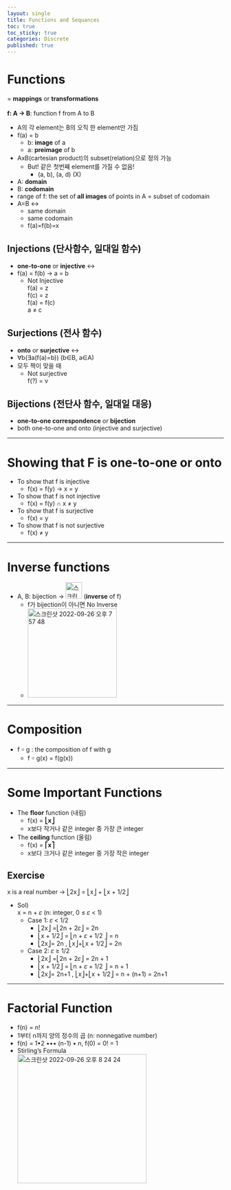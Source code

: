 ```yaml
---
layout: single
title: Functions and Sequances
toc: true
toc_sticky: true
categories: Discrete
published: true
---
```


# Functions
= **mappings** or **transformations**<br/>
<br/>
**f: A → B**: function f from A to B
* A의 각 element는 B의 오직 한 element만 가짐
* f(a) = b
    * b: **image** of a
    * a: **preimage** of b
* AxB(cartesian product)의 subset(relation)으로 정의 가능
    * But! 같은 첫번째 element를 가질 수 없음!
        * (a, b), (a, d) (X)
* A: **domain**
* B: **codomain**
* range of f: the set of **all images** of points in A = subset of codomain
* A=B ↔︎
    * same domain
    * same codomain
    * f(a)=f(b)=x


## Injections (단사함수, 일대일 함수)
* **one-to-one** or **injective** ↔︎
* f(a) = f(b) → a = b
    * Not Injective<br/>
      f(a) = z<br/>
      f(c) = z<br/>
      f(a) = f(c)<br/>
      a ≠ c

## Surjections (전사 함수)
* **onto** or **surjective** ↔︎
* ∀b(∃a(f(a)=b)) (b∈B, a∈A)
* 모두 짝이 맞을 때
    * Not surjective<br/>
      f(?) = v

## Bijections (전단사 함수, 일대일 대응)
* **one-to-one correspondence** or **bijection**
* both one-to-one and onto (injective and surjective)

----------

# Showing that F is one-to-one or onto
* To show that f is injective
    * f(x) = f(y) → x = y
* To show that f is not injective
    * f(x) = f(y) ∩ x ≠ y
* To show that f is surjective
    * f(x) = y 
* To show that f is not surjective
    * f(x) ≠ y

----------

# Inverse functions
* A, B: bijection →  <img width="38" alt="스크린샷 2022-09-26 오후 7 54 49" src="https://user-images.githubusercontent.com/63464299/192265280-3c677964-621e-48ec-8964-2e74ac5f67f7.png"> (**inverse** of f)
    * f가 bijection이 아니면 No Inverse
    * <img width="207" alt="스크린샷 2022-09-26 오후 7 57 48" src="https://user-images.githubusercontent.com/63464299/192265316-f8f54a34-d4fc-480c-97c8-2749a9987ac6.png">

----------

# Composition
* f ￮ g : the composition of f with g
    * f ￮ g(x) = f(g(x))

----------

# Some Important Functions
* The **floor** function (내림)
    * f(x) = **⎣x⎦**
    * x보다 작거나 같은 integer 중 가장 큰 integer
* The **ceiling** function (올림)
    * f(x) = **⎡x⎤**
    * x보다 크거나 같은 integer 중 가장 작은 integer
    
## Exercise
x is a real number → ⎣2x⎦ = ⎣x⎦ + ⎣x + 1/2⎦
* Sol)<br/>
  x =  n + 𝜀 (n: integer, 0 ≤ 𝜀 < 1)
    * Case 1: 𝜀 < 1/2
        * ⎣2x⎦ =⎣2n + 2𝜀⎦ = 2n
        * ⎣x + 1/2⎦ = ⎣n + 𝜀 + 1/2 ⎦ = n
        * ⎣2x⎦= 2n , ⎣x⎦+⎣x + 1/2⎦ = 2n
    * Case 2: 𝜀 ≥ 1/2
        * ⎣2x⎦ =⎣2n + 2𝜀⎦ = 2n + 1
        * ⎣x + 1/2⎦ = ⎣n + 𝜀 + 1/2 ⎦ = n + 1
        * ⎣2x⎦= 2n+1 , ⎣x⎦+⎣x + 1/2⎦ = n + (n+1) = 2n+1

----------

# Factorial Function
* f(n) = n!
* 1부터 n까지 양의 정수의 곱 (n: nonnegative number)
* f(n) = 1•2 ••• (n-1) • n, f(0) = 0! = 1
* Stirling’s Formula<br/>
  <img width="300" alt="스크린샷 2022-09-26 오후 8 24 24" src="https://user-images.githubusercontent.com/63464299/192265357-303a61c4-387f-4324-b857-7f9f7d8ff02d.png">
  
